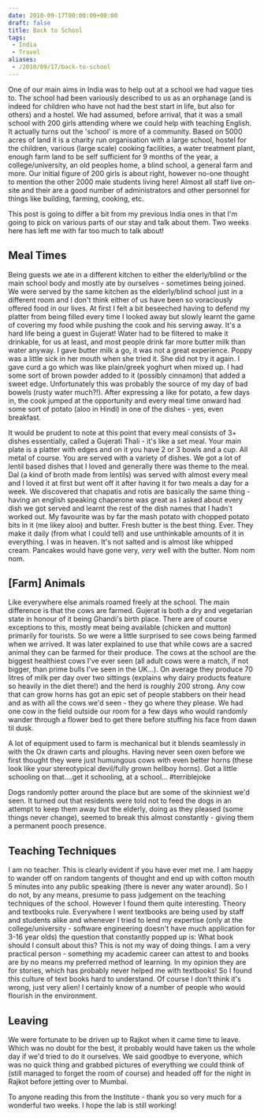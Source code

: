 ```yaml
---
date: 2010-09-17T00:00:00+00:00
draft: false
title: Back to School
tags:
 - India
 - Travel
aliases:
 - /2010/09/17/back-to-school
---
```

One of our main aims in India was to help out at a school we had vague ties to. The school had been variously described to us as an orphanage (and is indeed for children who have not had the best start in life, but also for others) and a hostel. We had assumed, before arrival, that it was a small school with 200 girls attending where we could help with teaching English. It actually turns out the 'school' is more of a community. Based on 5000 acres of land it is a charity run organisation with a large school, hostel for the children, various (large scale) cooking facilities, a water treatment plant, enough farm land to be self sufficient for 9 months of the year, a college/university, an old peoples home, a blind school, a general farm and more. Our initial figure of 200 girls is about right, however no-one thought to mention the other 2000 male students living here! Almost all staff live on-site and their are a good number of administrators and other personnel for things like building, farming, cooking, etc.

This post is going to differ a bit from my previous India ones in that I'm going to pick on various parts of our stay and talk about them. Two weeks here has left me with far too much to talk about!

## Meal Times
Being guests we ate in a different kitchen to either the elderly/blind or the main school body and mostly ate by ourselves - sometimes being joined. We were served by the same kitchen as the elderly/blind school just in a different room and I don't think either of us have been so voraciously offered food in our lives. At first I felt a bit beseeched having to defend my platter from being filled every time I looked away but slowly learnt the game of covering my food while pushing the cook and his serving away. It's a hard life being a guest in Gujerat! Water had to be filtered to make it drinkable, for us at least, and most people drink far more butter milk than water anyway. I gave butter milk a go, it was not a great experience. Poppy was a little sick in her mouth when she tried it. She did not try it again. I gave curd a go which was like plain/greek yoghurt when mixed up. I had some sort of brown powder added to it (possibly cinnamon) that added a sweet edge. Unfortunately this was probably the source of my day of bad bowels (rusty water much?!). After expressing a like for potato, a few days in, the cook jumped at the opportunity and every meal time onward had some sort of potato (aloo in Hindi) in one of the dishes - yes, even breakfast.

It would be prudent to note at this point that every meal consists of 3+ dishes essentially, called a Gujerati Thali - it's like a set meal. Your main plate is a platter with edges and on it you have 2 or 3 bowls and a cup. All metal of course. You are served with a variety of dishes. We got a lot of lentil based dishes that I loved and generally there was theme to the meal. Dal (a kind of broth made from lentils) was served with almost every meal and I loved it at first but went off it after having it for two meals a day for a week. We discovered that chapatis and rotis are basically the same thing - having an english speaking chaperone was great as I asked about every dish we got served and learnt the rest of the dish names that I hadn't worked out. My favourite was by far the mash potato with chopped potato bits in it (me likey aloo) and butter. Fresh butter is the best thing. Ever. They make it daily (from what I could tell) and use unthinkable amounts of it in everything. I was in heaven. It's not salted and is almost like whipped cream. Pancakes would have gone very, _very_ well with the butter. Nom nom nom.

## [Farm] Animals
Like everywhere else animals roamed freely at the school. The main difference is that the cows are farmed. Gujerat is both a dry and vegetarian state in honour of it being Ghandi's birth place. There are of course exceptions to this, mostly meat being available (chicken and mutton) primarily for tourists. So we were a little surprised to see cows being farmed when we arrived. It was later explained to use that while cows are a sacred animal they can be farmed for their produce. The cows at the school are the biggest healthiest cows I've ever seen (all adult cows were a match, if not bigger, than prime bulls I've seen in the UK...). On average they produce 70 litres of milk per day over two sittings (explains why dairy products feature so heavily in the diet there!) and the herd is roughly 200 strong. Any cow that can grow horns has got an epic set of people stabbers on their head and as with all the cows we'd seen - they go where they please. We had one cow in the field outside our room for a few days who would randomly wander through a flower bed to get there before stuffing his face from dawn til dusk.

A lot of equipment used to farm is mechanical but it blends seamlessly in with the Ox drawn carts and ploughs. Having never seen oxen before we first thought they were just humungous cows with even better horns (these look like your stereotypical devil/fully grown hellboy horns). Got a little schooling on that....get it schooling, at a school... #terriblejoke

Dogs randomly potter around the place but are some of the skinniest we'd seen. It turned out that residents were told not to feed the dogs in an attempt to keep them away but the elderly, doing as they pleased (some things never change), seemed to break this almost constantly - giving them a permanent pooch presence.

## Teaching Techniques
I am no teacher. This is clearly evident if you have ever met me. I am happy to wander off on random tangents of thought and end up with cotton mouth 5 minutes into any public speaking (there is never any water around). So I do not, by any means, presume to pass judgement on the teaching techniques of the school. However I found them quite interesting. Theory and textbooks rule. Everywhere I went textbooks are being used by staff and students alike and whenever I tried to lend my expertise (only at the college/university - software engineering doesn't have much application for 3-16 year olds) the question that constantly popped up is: What book should I consult about this? This is not my way of doing things. I am a very practical person - something my academic career can attest to and books are by no means my preferred method of learning. In my opinion they are for stories, which has probably never helped me with textbooks! So I found this culture of text books hard to understand. Of course I don't think it's wrong, just very alien! I certainly know of a number of people who would flourish in the environment.

## Leaving
We were fortunate to be driven up to Rajkot when it came time to leave. Which was no doubt for the best, it probably would have taken us the whole day if we'd tried to do it ourselves. We said goodbye to everyone, which was no quick thing and grabbed pictures of everything we could think of (still managed to forget the room of course) and headed off for the night in Rajkot before jetting over to Mumbai.

To anyone reading this from the Institute - thank you so very much for a wonderful two weeks. I hope the lab is still working!
